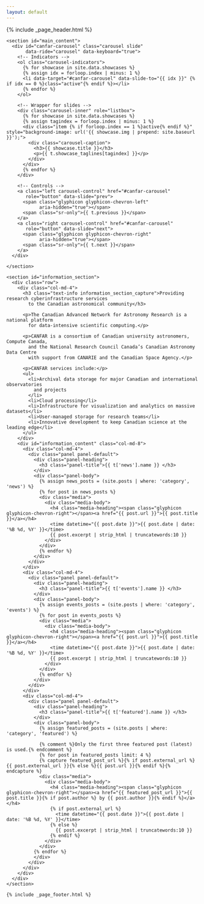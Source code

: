 ```yaml
---
layout: default
---
```


{% include _page_header.html %}

<div class="container">
  <div class="row">

    <section id="main_content">
      <div id="canfar-carousel" class="carousel slide"
           data-ride="carousel" data-keyboard="true">
        <!-- Indicators -->
        <ol class="carousel-indicators">
          {% for showcase in site.data.showcases %}
          {% assign idx = forloop.index | minus: 1 %}
          <li data-target="#canfar-carousel" data-slide-to="{{ idx }}" {% if idx == 0 %}class="active"{% endif %}></li>
          {% endfor %}
        </ol>

        <!-- Wrapper for slides -->
        <div class="carousel-inner" role="listbox">
          {% for showcase in site.data.showcases %}
          {% assign tagindex = forloop.index | minus: 1 %}
          <div class="item {% if forloop.index == 1 %}active{% endif %}" style="background-image: url('{{ showcase.img | prepend: site.baseurl }}');">
            <div class="carousel-caption">
              <h3>{{ showcase.title }}</h3>
              <p>{{ t.showcase_taglines[tagindex] }}</p>
            </div>
          </div>
          {% endfor %}
        </div>

        <!-- Controls -->
        <a class="left carousel-control" href="#canfar-carousel"
           role="button" data-slide="prev">
          <span class="glyphicon glyphicon-chevron-left"
                aria-hidden="true"></span>
          <span class="sr-only">{{ t.previous }}</span>
        </a>
        <a class="right carousel-control" href="#canfar-carousel"
           role="button" data-slide="next">
          <span class="glyphicon glyphicon-chevron-right"
                aria-hidden="true"></span>
          <span class="sr-only">{{ t.next }}</span>
        </a>
      </div>

    </section>

    <section id="information_section">
      <div class="row">
        <div class="col-md-4">
          <h3 class="text-info information_section_capture">Providing research cyberinfrastructure services
            to the Canadian astronomical community</h3>

          <p>The Canadian Advanced Network for Astronomy Research is a national platform
            for data-intensive scientific computing.</p>

          <p>CANFAR is a consortium of Canadian university astronomers, Compute Canada,
            and the National Research Council Canada’s Canadian Astronomy Data Centre
            with support from CANARIE and the Canadian Space Agency.</p>

          <p>CANFAR services include:</p>
          <ul>
            <li>Archival data storage for major Canadian and international observatories
              and projects
            </li>
            <li>Cloud processing</li>
            <li>Infrastructure for visualization and analytics on massive datasets</li>
            <li>User-managed storage for research teams</li>
            <li>Innovative development to keep Canadian science at the leading edge</li>
          </ul>
        </div>
        <div id="information_content" class="col-md-8">
          <div class="col-md-4">
            <div class="panel panel-default">
              <div class="panel-heading">
                <h3 class="panel-title">{{ t['news'].name }} </h3>
              </div>
              <div class="panel-body">
                {% assign news_posts = (site.posts | where: 'category', 'news') %}
                {% for post in news_posts %}
                <div class="media">
                  <div class="media-body">
                    <h4 class="media-heading"><span class="glyphicon glyphicon-chevron-right"></span><a href="{{ post.url }}">{{ post.title }}</a></h4>
                    <time datetime="{{ post.date }}">{{ post.date | date: '%B %d, %Y' }}</time>
                    {{ post.excerpt | strip_html | truncatewords:10 }}
                  </div>
                </div>
                {% endfor %}
              </div>
            </div>
          </div>
          <div class="col-md-4">
            <div class="panel panel-default">
              <div class="panel-heading">
                <h3 class="panel-title">{{ t['events'].name }} </h3>
              </div>
              <div class="panel-body">
                {% assign events_posts = (site.posts | where: 'category', 'events') %}
                {% for post in events_posts %}
                <div class="media">
                  <div class="media-body">
                    <h4 class="media-heading"><span class="glyphicon glyphicon-chevron-right"></span><a href="{{ post.url }}">{{ post.title }}</a></h4>
                    <time datetime="{{ post.date }}">{{ post.date | date: '%B %d, %Y' }}</time>
                    {{ post.excerpt | strip_html | truncatewords:10 }}
                  </div>
                </div>
                {% endfor %}
              </div>
            </div>
          </div>
          <div class="col-md-4">
            <div class="panel panel-default">
              <div class="panel-heading">
                <h3 class="panel-title">{{ t['featured'].name }} </h3>
              </div>
              <div class="panel-body">
                {% assign featured_posts = (site.posts | where: 'category', 'featured') %}

                {% comment %}Only the first three featured post (latest) is used.{% endcomment %}
                {% for post in featured_posts limit: 4 %}
                {% capture featured_post_url %}{% if post.external_url %}{{ post.external_url }}{% else %}{{ post.url }}{% endif %}{% endcapture %}
                <div class="media">
                  <div class="media-body">
                    <h4 class="media-heading"><span class="glyphicon glyphicon-chevron-right"></span><a href="{{ featured_post_url }}">{{ post.title }}{% if post.author %} by {{ post.author }}{% endif %}</a> </h4>
                    {% if post.external_url %}
                      <time datetime="{{ post.date }}">{{ post.date | date: '%B %d, %Y' }}</time>
                    {% else %}
                      {{ post.excerpt | strip_html | truncatewords:10 }}
                    {% endif %}
                  </div>
                </div>
              {% endfor %}
              </div>
            </div>
          </div>
        </div>
      </div>
    </section>

    {% include _page_footer.html %}

  </div>
</div>